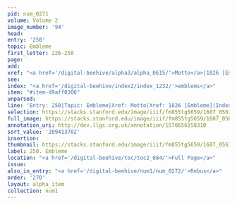 ```yaml
---
pid: num_0271
volume: Volume 2
image_number: '94'
head:
entry: '250'
topic: Embleme
first_letter: 226-250
page:
add:
xref: "<a href='/digital-beehive/alpha3/alpha_0615/'>Motto</a>|1826 [Embleme]"
see:
index: "<a href='/digital-beehive/index2/index_1232/'>emblems</a>"
item: "#item-d9aff0306"
unparsed:
line: 'Entry: 250|Topic: Embleme|Xref: Motto|Xref: 1826 [Embleme]|Index: emblems|#item-d9aff0306'
selection: https://stacks.stanford.edu/image/iiif/fm855tg5659/1607_0561/765,3702,3061,750/full/0/default.jpg
full_image: https://stacks.stanford.edu/image/iiif/fm855tg5659/1607_0561/full/full/0/default.jpg
annotation_uri: http://dev.llgc.org.uk/annotation/1570656158310
sort_value: '209413702'
insertion:
thumbnail: https://stacks.stanford.edu/image/iiif/fm855tg5659/1607_0561/765,3702,600,180/250,/0/default.jpg
label: 250. Embleme
location: "<a href='/digital-beehive/toc/toc2_084/'>Full Page</a>"
issue:
also_in_entry: "<a href='/digital-beehive/num1/num_0272/'>Rebus</a>"
order: '270'
layout: alpha_item
collection: num1
---
```

